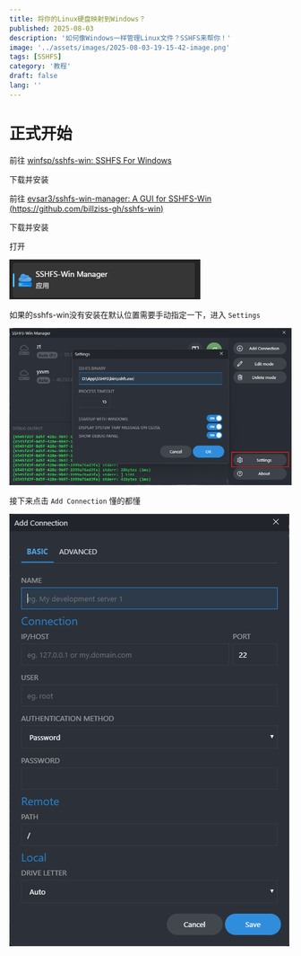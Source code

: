 ```yaml
---
title: 将你的Linux硬盘映射到Windows？
published: 2025-08-03
description: '如何像Windows一样管理Linux文件？SSHFS来帮你！'
image: '../assets/images/2025-08-03-19-15-42-image.png'
tags: [SSHFS]
category: '教程'
draft: false 
lang: ''
---
```


# 正式开始

前往 [winfsp/sshfs-win: SSHFS For Windows](https://github.com/winfsp/sshfs-win)

下载并安装

前往 [evsar3/sshfs-win-manager: A GUI for SSHFS-Win (https://github.com/billziss-gh/sshfs-win)](https://github.com/evsar3/sshfs-win-manager)

下载并安装

打开

![](../assets/images/2025-08-03-19-19-07-image.png)

如果的sshfs-win没有安装在默认位置需要手动指定一下，进入 `Settings` 

![](../assets/images/2025-08-03-19-20-01-image.png)

接下来点击 `Add Connection` 懂的都懂

![](../assets/images/2025-08-03-19-20-24-image.png)

